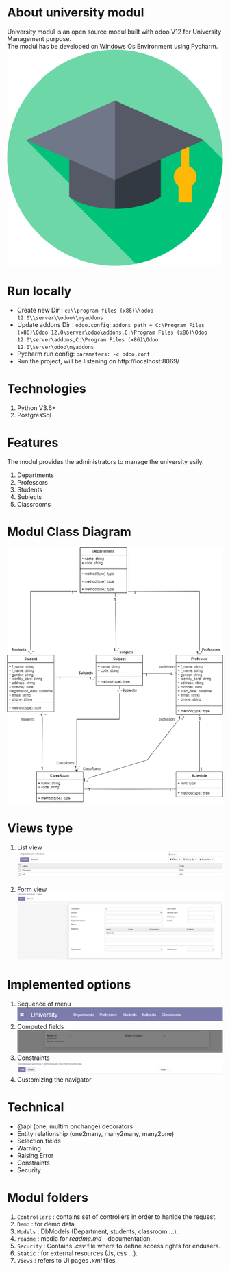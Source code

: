 # About university modul
University modul is an open source modul built with odoo V12 for University Management purpose.  
The modul has be developed on Windows Os Environment using Pycharm.  
![University modul icon](readme/app_icon.png)

# Run locally 
* Create new Dir : `c:\\program files (x86)\\odoo 12.0\\server\\odoo\\myaddons`
* Update addons Dir : `odoo.config`: `addons_path = C:\Program Files (x86)\Odoo 12.0\server\odoo\addons,C:\Program Files (x86)\Odoo 12.0\server\addons,C:\Program Files (x86)\Odoo 12.0\server\odoo\myaddons`
* Pycharm run config: `parameters: -c odoo.conf`
* Run the project, will be listening on  http://localhost:8069/  

# Technologies
1. Python V3.6+
2. PostgresSql

# Features
The modul provides the administrators to manage the university esily.  
1. Departments
2. Professors
3. Students
4. Subjects
5. Classrooms

# Modul Class Diagram
![Class diagram](readme/university_management.png)

# Views type
1. List view  
![List view](readme/list_view.PNG)

2. Form view  
![Form view](readme/form_view.PNG)


# Implemented options
1. Sequence of menu  
![Navigation header](readme/navigation.PNG)
2. Computed fields  
![Computed fields](readme/computed_field.PNG)
3. Constraints  
![Customizing the infos](readme/more_info.PNG)  
4. Customizing the navigator

# Technical
* @api (one, multim onchange) decorators
* Entity relationship (one2many, many2many, many2one)
* Selection fields
* Warning
* Raising Error
* Constraints
* Security

# Modul folders
1. `Controllers` : contains set of controllers in order to hanlde the request.
2. `Demo` : for demo data.
3. `Models` : DbModels (Department, students, classroom ...).
4. `readme` : media for *readme.md* - documentation.
5. `Security` : Contains *.csv* file where to define access rights for endusers.
4. `Static` : for external resources (Js, css ...).
5. `Views` : refers to UI pages *.xml* files.
